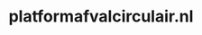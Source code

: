---
layout: post
title:  "platformafvalcirculair.nl"
internal_url:  "/data/platformafvalcirculair.nl.html"
categories: dutchgov
---